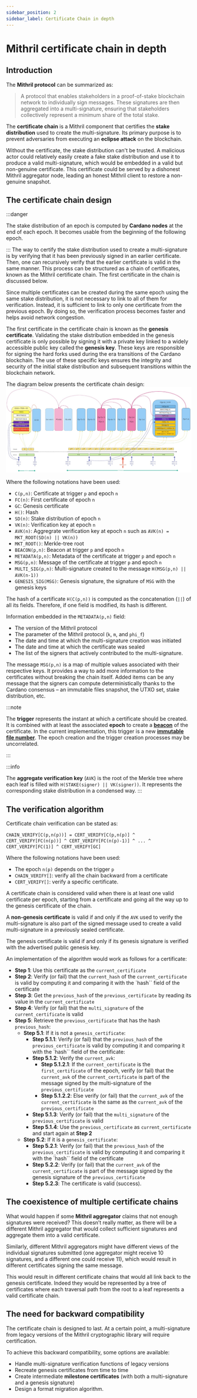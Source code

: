 ```yaml
---
sidebar_position: 2
sidebar_label: Certificate Chain in depth
---
```


# Mithril certificate chain in depth

## Introduction

The **Mithril protocol** can be summarized as:

> A protocol that enables stakeholders in a proof-of-stake blockchain network to individually sign messages. These signatures are then aggregated into a multi-signature, ensuring that stakeholders collectively represent a minimum share of the total stake.
  
The **certificate chain** is a Mithril component that certifies the **stake distribution** used to create the multi-signature. Its primary purpose is to prevent adversaries from executing an **eclipse attack** on the blockchain.  

Without the certificate, the stake distribution can't be trusted. A malicious actor could relatively easily create a fake stake distribution and use it to produce a valid multi-signature, which would be embedded in a valid but non-genuine certificate. This certificate could be served by a dishonest Mithril aggregator node, leading an honest Mithril client to restore a non-genuine snapshot.  

## The certificate chain design

:::danger

The stake distribution of an epoch is computed by **Cardano nodes** at the end of each epoch. It becomes usable from the beginning of the following epoch.

:::
The way to certify the stake distribution used to create a multi-signature is by verifying that it has been previously signed in an earlier certificate. Then, one can recursively verify that the earlier certificate is valid in the same manner. This process can be structured as a chain of certificates, known as the Mithril certificate chain. The first certificate in the chain is discussed below.

Since multiple certificates can be created during the same epoch using the same stake distribution, it is not necessary to link to all of them for verification. Instead, it is sufficient to link to only one certificate from the previous epoch. By doing so, the verification process becomes faster and helps avoid network congestion. 

The first certificate in the certificate chain is known as the **genesis certificate**. Validating the stake distribution embedded in the genesis certificate is only possible by signing it with a private key linked to a widely accessible public key called the **genesis key**. These keys are responsible for signing the hard forks used during the era transitions of the Cardano blockchain. The use of these specific keys ensures the integrity and security of the initial stake distribution and subsequent transitions within the blockchain network.

The diagram below presents the certificate chain design:
[![Certificate Chain Design](images/certificate-chain.jpg)](images/certificate-chain.jpg)

Where the following notations have been used:

* `C(p,n)`: Certificate at trigger `p` and epoch `n`
* `FC(n)`: First certificate of epoch `n`
* `GC`: Genesis certificate
* `H()`: Hash
* `SD(n)`: Stake distribution of epoch `n`
* `VK(n)`: Verification key at epoch `n`
* `AVK(n)`: Aggregrate verification key at epoch `n` such as `AVK(n) = MKT_ROOT(SD(n) || VK(n))`
* `MKT_ROOT()`: Merkle-tree root
* `BEACON(p,n)`: Beacon at trigger `p` and epoch `n`
* `METADATA(p,n)`: Metadata of the certificate at trigger `p` and epoch `n`
* `MSG(p,n)`: Message of the certificate at trigger `p` and epoch `n`
* `MULTI_SIG(p,n)`: Multi-signature created to the message `H(MSG(p,n) || AVK(n-1))`
* `GENESIS_SIG(MSG)`: Genesis signature, the signature of `MSG` with the genesis keys

The hash of a certificate `H(C(p,n))` is computed as the concatenation (`||`) of all its fields. Therefore, if one field is modified, its hash is different.

Information embedded in the `METADATA(p,n)` field:

* The version of the Mithril protocol
* The parameter of the Mithril protocol (`k`, `m`, and `phi_f`)
* The date and time at which the multi-signature creation was initiated
* The date and time at which the certificate was sealed
* The list of the signers that actively contributed to the multi-signature.

The message `MSG(p,n)` is a map of multiple values associated with their respective keys. It provides a way to add more information to the certificates without breaking the chain itself. Added items can be any message that the signers can compute deterministically thanks to the Cardano consensus – an immutable files snapshot, the UTXO set, stake distribution, etc.

:::note

The **trigger** represents the instant at which a certificate should be created. It is combined with at least the associated **epoch** to create a [**beacon**](../../glossary.md#beacon) of the certificate. In the current implementation, this trigger is a new [**immutable file number**](../../glossary.md#immutable-file-number). The epoch creation and the trigger creation processes may be uncorrelated.

:::

:::info

The **aggregate verification key** (`AVK`) is the root of the Merkle tree where each leaf is filled with `H(STAKE(signer) || VK(signer))`. It represents the corresponding stake distribution in a condensed way.
:::

## The verification algorithm

Certificate chain verification can be stated as:

```
CHAIN_VERIFY[C(p,n(p))] = CERT_VERIFY[C(p,n(p)] ^ CERT_VERIFY[FC(n(p))] ^ CERT_VERIFY[FC(n(p)-1)] ^ ... ^ CERT_VERIFY[FC(1)] ^ CERT_VERIFY[GC]
```

Where the following notations have been used:

* The epoch `n(p)` depends on the trigger `p`
* `CHAIN_VERIFY[]`: verify all the chain backward from a certificate
* `CERT_VERIFY[]`: verify a specific certificate.

A certificate chain is considered valid when there is at least one valid certificate per epoch, starting from a certificate and going all the way up to the genesis certificate of the chain.

A **non-genesis certificate** is valid if and only if the `AVK` used to verify the multi-signature is also part of the signed message used to create a valid multi-signature in a previously sealed certificate.

The genesis certificate is valid if and only if its genesis signature is verified with the advertised public genesis key.

An implementation of the algorithm would work as follows for a certificate:

* **Step 1**: Use this certificate as the `current_certificate`
* **Step 2**: Verify (or fail) that the `current_hash` of the `current_certificate` is valid by computing it and comparing it with the `hash`` field of the certificate
* **Step 3**: Get the `previous_hash` of the `previous_certificate` by reading its value in the `current_certificate`
* **Step 4**: Verify (or fail) that the `multi_signature` of the `current_certificate` is valid
* **Step 5**: Retrieve the `previous_certificate` that has the hash `previous_hash`:
  * **Step 5.1**: If it is not a `genesis_certificate`:
    * **Step 5.1.1**: Verify (or fail) that the `previous_hash` of the `previous_certificate` is valid by computing it and comparing it with the `hash`` field of the certificate:
    * **Step 5.1.2**: Verify the `current_avk`:
      * **Step 5.1.2.1**: If the `current_certificate` is the `first_certificate` of the epoch, verify (or fail) that the `current_avk` of the `current_certificate` is part of the message signed by the multi-signature of the `previous_certificate`
      * **Step 5.1.2.2**: Else verify (or fail) that the `current_avk` of the `current_certificate` is the same as the `current_avk` of the `previous_certificate`
    * **Step 5.1.3**: Verify (or fail) that the `multi_signature` of the `previous_certificate` is valid
    * **Step 5.1.4**: Use the `previous_certificate` as `current_certificate` and start again at **Step 2**
  * **Step 5.2**: If it is a `genesis_certificate`:
    * **Step 5.2.1**: Verify (or fail) that the `previous_hash` of the `previous_certificate` is valid by computing it and comparing it with the `hash`` field of the certificate
    * **Step 5.2.2**: Verify (or fail) that the `current_avk` of the `current_certificate` is part of the message signed by the genesis signature of the `previous_certificate`
    * **Step 5.2.3**: The certificate is valid (success).

## The coexistence of multiple certificate chains

What would happen if some **Mithril aggregator** claims that not enough signatures were received? This doesn’t really matter, as there will be a different Mithril aggregator that would collect sufficient signatures and aggregate them into a valid certificate.

Similarly, different Mithril aggregators might have different views of the individual signatures submitted (one aggregator might receive 10 signatures, and a different one could receive 11), which would result in different certificates signing the same message.

This would result in different certificate chains that would all link back to the genesis certificate. Indeed they would be represented by a tree of certificates where each traversal path from the root to a leaf represents a valid certificate chain.

## The need for backward compatibility

The certificate chain is designed to last. At a certain point, a multi-signature from legacy versions of the Mithril cryptographic library will require certification.

To achieve this backward compatibility, some options are available:

* Handle multi-signature verification functions of legacy versions
* Recreate genesis certificates from time to time
* Create intermediate **milestone certificates** (with both a multi-signature and a genesis signature)
* Design a format migration algorithm.
